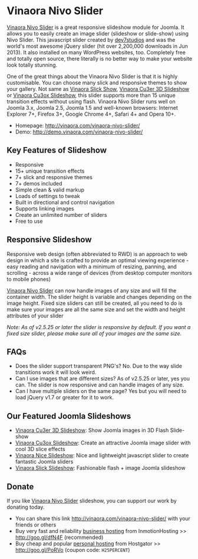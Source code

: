 Vinaora Nivo Slider
===================

[Vinaora Nivo Slider](http://vinaora.com/vinaora-nivo-slider/) is a great responsive slideshow module for Joomla. It allows you to easily create an image slider (slideshow or slide-show) using Nivo Slider. This javascript slider created by [dev7studios](http://nivo.dev7studios.com) and was the world's most awesome jQuery slider (hit over 2,200,000 downloads in Jun 2013). It also installed on many WordPress websites, too. Completely free and totally open source, there literally is no better way to make your website look totally stunning.

One of the great things about the Vinaora Nivo Slider is that it is highly customisable. You can choose many slick and responsive themes to show your gallery. Not same as [Vinaora Slick Show](http://vinaora.com/vinaora-slick-slideshow/), [Vinaora Cu3er 3D Slideshow](http://vinaora.com/vinaora-cu3er-3d-slideshow/) or [Vinaora Cu3ox Slideshow](http://vinaora.com/vinaora-cu3ox-slideshow/), this slider supports more than 15 unique transition effects without using flash. Vinaora Nivo Slider runs well on Joomla 3.x, Joomla 2.5, Joomla 1.5 and well-known browsers: Internet Explorer 7+, Firefox 3+, Google Chrome 4+, Safari 4+ and Opera 10+.

* Homepage: http://vinaora.com/vinaora-nivo-slider/
* Demo: http://demo.vinaora.com/vinaora-nivo-slider/

Key Features of Slideshow
-------------------------
* Responsive
* 15+ unique transition effects
* 7+ slick and responsive themes
* 7+ demos included
* Simple clean & valid markup
* Loads of settings to tweak
* Built in directional and control navigation
* Supports linking images
* Create an unlimited number of sliders
* Free to use

Responsive Slideshow
--------------------

Responsive web design (often abbreviated to RWD) is an approach to web design in which a site is crafted to provide an optimal viewing experience - easy reading and navigation with a minimum of resizing, panning, and scrolling - across a wide range of devices (from desktop computer monitors to mobile phones)

[Vinaora Nivo Slider](http://vinaora.com/vinaora-nivo-slider/) can now handle images of any size and will fill the container width. The slider height is variable and changes depending on the image height. Fixed size sliders can still be created, all you need to do is make sure your images are all the same size and set the width and height attributes of your slider

*Note: As of v2.5.25 or later the slider is responsive by default. If you want a fixed size slider, please make sure all of your images are the same size.*

FAQs
----
* Does the slider support transparent PNG's?
No. Due to the way slide transitions work it will look weird.
* Can I use images that are different sizes?
As of v2.5.25 or later, yes you can. The slider is now responsive and can handle images of any size.
* Can I have multiple sliders on the same page?
Yes but you will need to load jQuery v1.7 or greater for it to work.

Our Featured Joomla Slideshows
------------------------------
* [Vinaora Cu3er 3D Slideshow](http://vinaora.com/vinaora-cu3er-3d-slideshow/): Show Joomla images in 3D Flash Slide-show
* [Vinaora Cu3ox Slideshow](http://vinaora.com/vinaora-cu3ox-slideshow/): Create an attractive Joomla image slider with cool 3D slice effects
* [Vinaora Nice Slideshow](http://vinaora.com/vinaora-nice-slideshow/): Nice and lightweight javascript slider to create fantastic Joomla sliders
* [Vinaora Slick Slideshow](http://vinaora.com/vinaora-slick-slideshow/): Fashionable flash + image Joomla slideshow

Donate
------

If you like [Vinaora Nivo Slider](http://vinaora.com/vinaora-nivo-slider/) slideshow, you can support our work by donating today.

* You can share this link http://vinaora.com/vinaora-nivo-slider/ with your friends or others
* Buy very fast and reliability [business hosting](https://secure1.inmotionhosting.com/cgi-bin/gby/clickthru.cgi?id=vinaora&page=5) from InmotionHosting >> http://goo.gl/dfN4F (recommended)
* Buy cheap and popular [personal hosting](http://secure.hostgator.com/~affiliat/cgi-bin/affiliates/clickthru.cgi?id=vinaora) from Hostgator >> http://goo.gl/PoRVo (coupon code: `H25PERCENT`)